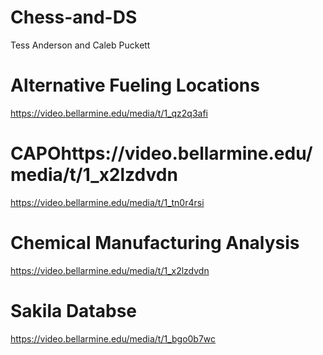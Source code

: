 # Chess-and-DS
Tess Anderson and Caleb Puckett

# Alternative Fueling Locations
https://video.bellarmine.edu/media/t/1_qz2q3afi

# CAPOhttps://video.bellarmine.edu/media/t/1_x2lzdvdn
https://video.bellarmine.edu/media/t/1_tn0r4rsi

# Chemical Manufacturing Analysis
https://video.bellarmine.edu/media/t/1_x2lzdvdn

# Sakila Databse
https://video.bellarmine.edu/media/t/1_bgo0b7wc
